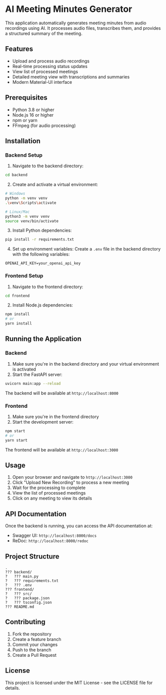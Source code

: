 # AI Meeting Minutes Generator

This application automatically generates meeting minutes from audio recordings using AI. It processes audio files, transcribes them, and provides a structured summary of the meeting.

## Features

- Upload and process audio recordings
- Real-time processing status updates
- View list of processed meetings
- Detailed meeting view with transcriptions and summaries
- Modern Material-UI interface

## Prerequisites

- Python 3.8 or higher
- Node.js 16 or higher
- npm or yarn
- FFmpeg (for audio processing)

## Installation

### Backend Setup

1. Navigate to the backend directory:
```bash
cd backend
```

2. Create and activate a virtual environment:
```bash
# Windows
python -m venv venv
.\venv\Scripts\activate

# Linux/Mac
python3 -m venv venv
source venv/bin/activate
```

3. Install Python dependencies:
```bash
pip install -r requirements.txt
```

4. Set up environment variables:
Create a `.env` file in the backend directory with the following variables:
```
OPENAI_API_KEY=your_openai_api_key
```

### Frontend Setup

1. Navigate to the frontend directory:
```bash
cd frontend
```

2. Install Node.js dependencies:
```bash
npm install
# or
yarn install
```

## Running the Application

### Backend

1. Make sure you're in the backend directory and your virtual environment is activated
2. Start the FastAPI server:
```bash
uvicorn main:app --reload
```
The backend will be available at `http://localhost:8000`

### Frontend

1. Make sure you're in the frontend directory
2. Start the development server:
```bash
npm start
# or
yarn start
```
The frontend will be available at `http://localhost:3000`

## Usage

1. Open your browser and navigate to `http://localhost:3000`
2. Click "Upload New Recording" to process a new meeting
3. Wait for the processing to complete
4. View the list of processed meetings
5. Click on any meeting to view its details

## API Documentation

Once the backend is running, you can access the API documentation at:
- Swagger UI: `http://localhost:8000/docs`
- ReDoc: `http://localhost:8000/redoc`

## Project Structure

```
.
??? backend/
?   ??? main.py
?   ??? requirements.txt
?   ??? .env
??? frontend/
?   ??? src/
?   ??? package.json
?   ??? tsconfig.json
??? README.md
```

## Contributing

1. Fork the repository
2. Create a feature branch
3. Commit your changes
4. Push to the branch
5. Create a Pull Request

## License

This project is licensed under the MIT License - see the LICENSE file for details.